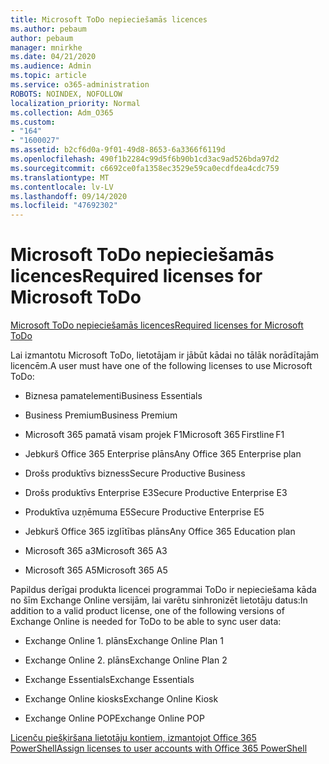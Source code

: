 ```yaml
---
title: Microsoft ToDo nepieciešamās licences
ms.author: pebaum
author: pebaum
manager: mnirkhe
ms.date: 04/21/2020
ms.audience: Admin
ms.topic: article
ms.service: o365-administration
ROBOTS: NOINDEX, NOFOLLOW
localization_priority: Normal
ms.collection: Adm_O365
ms.custom:
- "164"
- "1600027"
ms.assetid: b2cf6d0a-9f01-49d8-8653-6a3366f6119d
ms.openlocfilehash: 490f1b2284c99d5f6b90b1cd3ac9ad526bda97d2
ms.sourcegitcommit: c6692ce0fa1358ec3529e59ca0ecdfdea4cdc759
ms.translationtype: MT
ms.contentlocale: lv-LV
ms.lasthandoff: 09/14/2020
ms.locfileid: "47692302"
---
```

# <a name="required-licenses-for-microsoft-todo"></a><span data-ttu-id="7110d-102">Microsoft ToDo nepieciešamās licences</span><span class="sxs-lookup"><span data-stu-id="7110d-102">Required licenses for Microsoft ToDo</span></span>

[<span data-ttu-id="7110d-103">Microsoft ToDo nepieciešamās licences</span><span class="sxs-lookup"><span data-stu-id="7110d-103">Required licenses for Microsoft ToDo</span></span>](https://support.office.com/article/381e9d1b-c500-49b5-973e-890fd86528d7.aspx)
  
<span data-ttu-id="7110d-104">Lai izmantotu Microsoft ToDo, lietotājam ir jābūt kādai no tālāk norādītajām licencēm.</span><span class="sxs-lookup"><span data-stu-id="7110d-104">A user must have one of the following licenses to use Microsoft ToDo:</span></span>
  
- <span data-ttu-id="7110d-105">Biznesa pamatelementi</span><span class="sxs-lookup"><span data-stu-id="7110d-105">Business Essentials</span></span>

- <span data-ttu-id="7110d-106">Business Premium</span><span class="sxs-lookup"><span data-stu-id="7110d-106">Business Premium</span></span>

- <span data-ttu-id="7110d-107">Microsoft 365 pamatā visam projek F1</span><span class="sxs-lookup"><span data-stu-id="7110d-107">Microsoft 365 Firstline F1</span></span>

- <span data-ttu-id="7110d-108">Jebkurš Office 365 Enterprise plāns</span><span class="sxs-lookup"><span data-stu-id="7110d-108">Any Office 365 Enterprise plan</span></span>

- <span data-ttu-id="7110d-109">Drošs produktīvs bizness</span><span class="sxs-lookup"><span data-stu-id="7110d-109">Secure Productive Business</span></span>

- <span data-ttu-id="7110d-110">Drošs produktīvs Enterprise E3</span><span class="sxs-lookup"><span data-stu-id="7110d-110">Secure Productive Enterprise E3</span></span>

- <span data-ttu-id="7110d-111">Produktīva uzņēmuma E5</span><span class="sxs-lookup"><span data-stu-id="7110d-111">Secure Productive Enterprise E5</span></span>

- <span data-ttu-id="7110d-112">Jebkurš Office 365 izglītības plāns</span><span class="sxs-lookup"><span data-stu-id="7110d-112">Any Office 365 Education plan</span></span>

- <span data-ttu-id="7110d-113">Microsoft 365 a3</span><span class="sxs-lookup"><span data-stu-id="7110d-113">Microsoft 365 A3</span></span>

- <span data-ttu-id="7110d-114">Microsoft 365 A5</span><span class="sxs-lookup"><span data-stu-id="7110d-114">Microsoft 365 A5</span></span>

<span data-ttu-id="7110d-115">Papildus derīgai produkta licencei programmai ToDo ir nepieciešama kāda no šīm Exchange Online versijām, lai varētu sinhronizēt lietotāju datus:</span><span class="sxs-lookup"><span data-stu-id="7110d-115">In addition to a valid product license, one of the following versions of Exchange Online is needed for ToDo to be able to sync user data:</span></span>
  
- <span data-ttu-id="7110d-116">Exchange Online 1. plāns</span><span class="sxs-lookup"><span data-stu-id="7110d-116">Exchange Online Plan 1</span></span>

- <span data-ttu-id="7110d-117">Exchange Online 2. plāns</span><span class="sxs-lookup"><span data-stu-id="7110d-117">Exchange Online Plan 2</span></span>

- <span data-ttu-id="7110d-118">Exchange Essentials</span><span class="sxs-lookup"><span data-stu-id="7110d-118">Exchange Essentials</span></span>

- <span data-ttu-id="7110d-119">Exchange Online kiosks</span><span class="sxs-lookup"><span data-stu-id="7110d-119">Exchange Online Kiosk</span></span>

- <span data-ttu-id="7110d-120">Exchange Online POP</span><span class="sxs-lookup"><span data-stu-id="7110d-120">Exchange Online POP</span></span>

[<span data-ttu-id="7110d-121">Licenču piešķiršana lietotāju kontiem, izmantojot Office 365 PowerShell</span><span class="sxs-lookup"><span data-stu-id="7110d-121">Assign licenses to user accounts with Office 365 PowerShell</span></span>](https://docs.microsoft.com/office365/enterprise/powershell/assign-licenses-to-user-accounts-with-office-365-powershell )
  